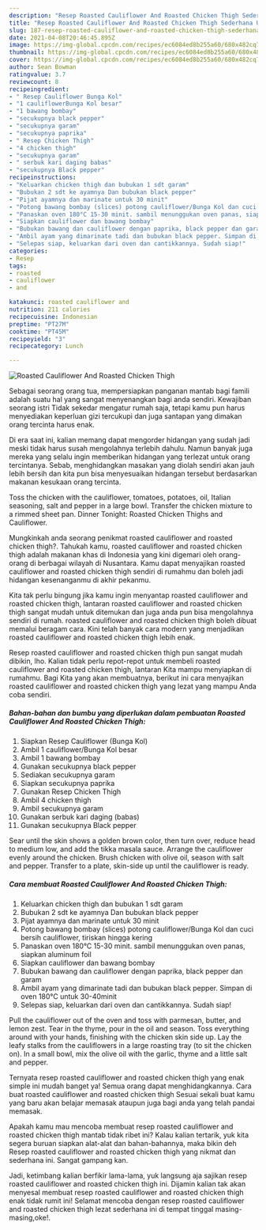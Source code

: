 ```yaml
---
description: "Resep Roasted Cauliflower And Roasted Chicken Thigh Sederhana Untuk Jualan"
title: "Resep Roasted Cauliflower And Roasted Chicken Thigh Sederhana Untuk Jualan"
slug: 187-resep-roasted-cauliflower-and-roasted-chicken-thigh-sederhana-untuk-jualan
date: 2021-04-08T20:46:45.895Z
image: https://img-global.cpcdn.com/recipes/ec6084ed8b255a60/680x482cq70/roasted-cauliflower-and-roasted-chicken-thigh-foto-resep-utama.jpg
thumbnail: https://img-global.cpcdn.com/recipes/ec6084ed8b255a60/680x482cq70/roasted-cauliflower-and-roasted-chicken-thigh-foto-resep-utama.jpg
cover: https://img-global.cpcdn.com/recipes/ec6084ed8b255a60/680x482cq70/roasted-cauliflower-and-roasted-chicken-thigh-foto-resep-utama.jpg
author: Sean Bowman
ratingvalue: 3.7
reviewcount: 8
recipeingredient:
- " Resep Cauliflower Bunga Kol"
- "1 cauliflowerBunga Kol besar"
- "1 bawang bombay"
- "secukupnya black pepper"
- "secukupnya garam"
- "secukupnya paprika"
- " Resep Chicken Thigh"
- "4 chicken thigh"
- "secukupnya garam"
- " serbuk kari daging babas"
- "secukupnya Black pepper"
recipeinstructions:
- "Keluarkan chicken thigh dan bubukan 1 sdt garam"
- "Bubukan 2 sdt ke ayamnya Dan bubukan black pepper"
- "Pijat ayamnya dan marinate untuk 30 minit"
- "Potong bawang bombay (slices) potong cauliflower/Bunga Kol dan cuci bersih cauliflower, tiriskan hingga kering"
- "Panaskan oven 180°C 15-30 minit. sambil menunggukan oven panas, siapkan aluminum foil"
- "Siapkan cauliflower dan bawang bombay"
- "Bubukan bawang dan cauliflower dengan paprika, black pepper dan garam"
- "Ambil ayam yang dimarinate tadi dan bubukan black pepper. Simpan di oven 180°C untuk 30-40minit"
- "Selepas siap, keluarkan dari oven dan cantikkannya. Sudah siap!"
categories:
- Resep
tags:
- roasted
- cauliflower
- and

katakunci: roasted cauliflower and 
nutrition: 211 calories
recipecuisine: Indonesian
preptime: "PT27M"
cooktime: "PT45M"
recipeyield: "3"
recipecategory: Lunch

---
```



![Roasted Cauliflower And Roasted Chicken Thigh](https://img-global.cpcdn.com/recipes/ec6084ed8b255a60/680x482cq70/roasted-cauliflower-and-roasted-chicken-thigh-foto-resep-utama.jpg)

Sebagai seorang orang tua, mempersiapkan panganan mantab bagi famili adalah suatu hal yang sangat menyenangkan bagi anda sendiri. Kewajiban seorang istri Tidak sekedar mengatur rumah saja, tetapi kamu pun harus menyediakan keperluan gizi tercukupi dan juga santapan yang dimakan orang tercinta harus enak.

Di era  saat ini, kalian memang dapat mengorder hidangan yang sudah jadi meski tidak harus susah mengolahnya terlebih dahulu. Namun banyak juga mereka yang selalu ingin memberikan hidangan yang terlezat untuk orang tercintanya. Sebab, menghidangkan masakan yang diolah sendiri akan jauh lebih bersih dan kita pun bisa menyesuaikan hidangan tersebut berdasarkan makanan kesukaan orang tercinta. 

Toss the chicken with the cauliflower, tomatoes, potatoes, oil, Italian seasoning, salt and pepper in a large bowl. Transfer the chicken mixture to a rimmed sheet pan. Dinner Tonight: Roasted Chicken Thighs and Cauliflower.

Mungkinkah anda seorang penikmat roasted cauliflower and roasted chicken thigh?. Tahukah kamu, roasted cauliflower and roasted chicken thigh adalah makanan khas di Indonesia yang kini digemari oleh orang-orang di berbagai wilayah di Nusantara. Kamu dapat menyajikan roasted cauliflower and roasted chicken thigh sendiri di rumahmu dan boleh jadi hidangan kesenanganmu di akhir pekanmu.

Kita tak perlu bingung jika kamu ingin menyantap roasted cauliflower and roasted chicken thigh, lantaran roasted cauliflower and roasted chicken thigh sangat mudah untuk ditemukan dan juga anda pun bisa mengolahnya sendiri di rumah. roasted cauliflower and roasted chicken thigh boleh dibuat memalui beragam cara. Kini telah banyak cara modern yang menjadikan roasted cauliflower and roasted chicken thigh lebih enak.

Resep roasted cauliflower and roasted chicken thigh pun sangat mudah dibikin, lho. Kalian tidak perlu repot-repot untuk membeli roasted cauliflower and roasted chicken thigh, lantaran Kita mampu menyiapkan di rumahmu. Bagi Kita yang akan membuatnya, berikut ini cara menyajikan roasted cauliflower and roasted chicken thigh yang lezat yang mampu Anda coba sendiri.

<!--inarticleads1-->

##### Bahan-bahan dan bumbu yang diperlukan dalam pembuatan Roasted Cauliflower And Roasted Chicken Thigh:

1. Siapkan  Resep Cauliflower (Bunga Kol)
1. Ambil 1 cauliflower/Bunga Kol besar
1. Ambil 1 bawang bombay
1. Gunakan secukupnya black pepper
1. Sediakan secukupnya garam
1. Siapkan secukupnya paprika
1. Gunakan  Resep Chicken Thigh
1. Ambil 4 chicken thigh
1. Ambil secukupnya garam
1. Gunakan  serbuk kari daging (babas)
1. Gunakan secukupnya Black pepper


Sear until the skin shows a golden brown color, then turn over, reduce head to medium low, and add the tikka masala sauce. Arrange the cauliflower evenly around the chicken. Brush chicken with olive oil, season with salt and pepper. Transfer to a plate, skin-side up until the cauliflower is ready. 

<!--inarticleads2-->

##### Cara membuat Roasted Cauliflower And Roasted Chicken Thigh:

1. Keluarkan chicken thigh dan bubukan 1 sdt garam
1. Bubukan 2 sdt ke ayamnya Dan bubukan black pepper
1. Pijat ayamnya dan marinate untuk 30 minit
1. Potong bawang bombay (slices) potong cauliflower/Bunga Kol dan cuci bersih cauliflower, tiriskan hingga kering
1. Panaskan oven 180°C 15-30 minit. sambil menunggukan oven panas, siapkan aluminum foil
1. Siapkan cauliflower dan bawang bombay
1. Bubukan bawang dan cauliflower dengan paprika, black pepper dan garam
1. Ambil ayam yang dimarinate tadi dan bubukan black pepper. Simpan di oven 180°C untuk 30-40minit
1. Selepas siap, keluarkan dari oven dan cantikkannya. Sudah siap!


Pull the cauliflower out of the oven and toss with parmesan, butter, and lemon zest. Tear in the thyme, pour in the oil and season. Toss everything around with your hands, finishing with the chicken skin side up. Lay the leafy stalks from the cauliflowers in a large roasting tray (to sit the chicken on). In a small bowl, mix the olive oil with the garlic, thyme and a little salt and pepper. 

Ternyata resep roasted cauliflower and roasted chicken thigh yang enak simple ini mudah banget ya! Semua orang dapat menghidangkannya. Cara buat roasted cauliflower and roasted chicken thigh Sesuai sekali buat kamu yang baru akan belajar memasak ataupun juga bagi anda yang telah pandai memasak.

Apakah kamu mau mencoba membuat resep roasted cauliflower and roasted chicken thigh mantab tidak ribet ini? Kalau kalian tertarik, yuk kita segera buruan siapkan alat-alat dan bahan-bahannya, maka bikin deh Resep roasted cauliflower and roasted chicken thigh yang nikmat dan sederhana ini. Sangat gampang kan. 

Jadi, ketimbang kalian berfikir lama-lama, yuk langsung aja sajikan resep roasted cauliflower and roasted chicken thigh ini. Dijamin kalian tak akan menyesal membuat resep roasted cauliflower and roasted chicken thigh enak tidak rumit ini! Selamat mencoba dengan resep roasted cauliflower and roasted chicken thigh lezat sederhana ini di tempat tinggal masing-masing,oke!.

